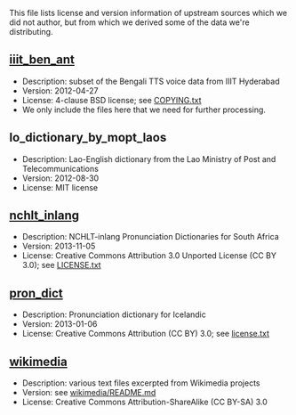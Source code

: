This file lists license and version information of upstream sources which we did not author, but from which we derived some of the data we're distributing.

[iiit_ben_ant](http://www.festvox.org/databases/iiit_voices/iiit_ben_ant.tar.gz)
--------------

* Description: subset of the Bengali TTS voice data from IIIT Hyderabad
* Version: 2012-04-27
* License: 4-clause BSD license; see [COPYING.txt](http://www.festvox.org/databases/iiit_voices/COPYING.txt)
* We only include the files here that we need for further processing.


lo_dictionary_by_mopt_laos
--------------------------

* Description: Lao-English dictionary from the Lao Ministry of Post and Telecommunications
* Version: 2012-08-30
* License: MIT license

[nchlt_inlang](http://rma.nwu.ac.za/index.php/resource-catalogue/nchlt-inlang-dictionaries.html)
-----------

* Description: NCHLT-inlang Pronunciation Dictionaries for South Africa
* Version: 2013-11-05
* License: Creative Commons Attribution 3.0 Unported License (CC BY 3.0); see [LICENSE.txt](nchlt_inlang/LICENSE.txt)

[pron_dict](http://www.malfong.is/index.php?pg=framburdur&lang=en)
-----------

* Description: Pronunciation dictionary for Icelandic
* Version: 2013-01-06
* License: Creative Commons Attribution (CC BY) 3.0; see [license.txt](pron_dict/license.txt)

[wikimedia](https://wikimediafoundation.org/wiki/Our_projects)
-----------

* Description: various text files excerpted from Wikimedia projects
* Version: see [wikimedia/README.md](wikimedia/README.md)
* License: Creative Commons Attribution-ShareAlike (CC BY-SA) 3.0
